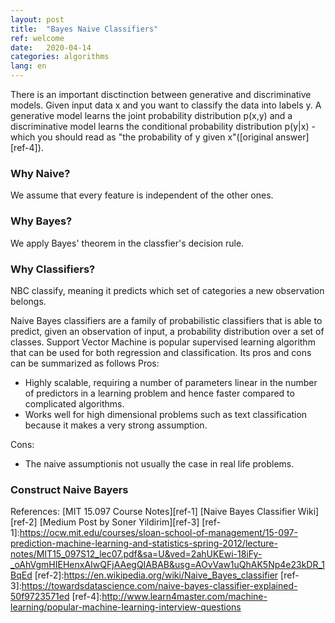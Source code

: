 ```yaml
---
layout: post
title:  "Bayes Naive Classifiers"
ref: welcome
date:   2020-04-14 
categories: algorithms
lang: en
---
```


There is an important disctinction between generative and discriminative models.
Given input data x and you want to classify the data into labels y. A generative model learns the joint probability distribution p(x,y) and a discriminative model learns the conditional probability distribution p(y|x) - which you should read as "the probability of y given x"([original answer][ref-4]).
### Why Naive? 
We assume that every feature is independent of the other ones.

### Why Bayes?
We apply Bayes' theorem in the classfier's decision rule.
### Why Classifiers?
NBC classify, meaning it predicts which set of categories a new observation belongs.

Naive Bayes classifiers are a family of probabilistic classifiers that is able to predict, given an observation of input, a probability distribution over a set of classes.
Support Vector Machine is popular supervised learning algorithm that can be used for both regression and classification. 
Its pros and cons can be summarized as follows
Pros:

+ Highly scalable, requiring a number of parameters linear in the number of predictors in a learning problem and hence faster compared to complicated algorithms.
+ Works well for high dimensional problems such as text classification because it makes a very strong assumption. 

Cons:

+ The naive assumptionis not usually the case in real life problems.

### Construct Naive Bayers

References:
[MIT 15.097 Course Notes][ref-1]
[Naive Bayes Classifier Wiki][ref-2]
[Medium Post by Soner Yildirim][ref-3]
[ref-1]:https://ocw.mit.edu/courses/sloan-school-of-management/15-097-prediction-machine-learning-and-statistics-spring-2012/lecture-notes/MIT15_097S12_lec07.pdf&sa=U&ved=2ahUKEwi-18iFy-_oAhVgmHIEHenxAIwQFjAAegQIABAB&usg=AOvVaw1uQhAK5Np4e23kDR_1BqEd
[ref-2]:https://en.wikipedia.org/wiki/Naive_Bayes_classifier
[ref-3]:https://towardsdatascience.com/naive-bayes-classifier-explained-50f9723571ed
[ref-4]:http://www.learn4master.com/machine-learning/popular-machine-learning-interview-questions